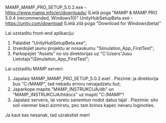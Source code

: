 MAMP_MAMP_PRO_SETUP_5.0.2.exe  -  https://www.mamp.info/en/downloads/ (Lielā poga "MAMP & MAMP PRO 5.0.4 (recommended, Windows10)"
UnityHubSetupBeta.exe          -  https://unity.com/download          (Lielā zilā poga "Download for Windows(beta)"

Lai uzstaditu front-end aplikaciju:
1. Palaidiet "UnityHubSetupBeta.exe";
2. Izveidojiet jaunu projektu ar nosaukumu "Simulation_App_FirstTest";
3. Parkopejiet "Assets" no sis direktorijas uz "C:\Users\"Jusu Lietotajs"\Simulation_App_FirstTest";


Lai uzstaditu MAMP serveri:

1. Japalaiz MAMP_MAMP_PRO_SETUP_5.0.2.exe!
.  Piezime: ja direktorija bus "C:/MAMP", tad nekadu erroru nevajadzetu but;
2. Japarkope mapite "MAMP_INSTRUKCIJA/db" un "MAMP_INSTRUKCIJA/htdocs" uz mapiti "C:/MAMP"!
3. Japalaiz serveris, lai varetu sanemtun nodot datus taja!
.  Piezimie: sito soli vienmer biezi aizmirstu, pec tam brinos kapec nevaru loginoties.

Ja kaut kas nesanak, tad uzrakstiet man!

